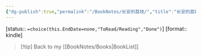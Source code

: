 ```yaml
---
{"dg-publish":true,"permalink":"/BookNotes/长安的荔枝/","title":"长安的荔枝","noteIcon":""}
---
```


[status:: `=choice(this.EndDate=none,"ToRead/Reading","Done")`]
[format:: kindle]

>[!tip] Back to my [[BookNotes/Books\|BookList]]